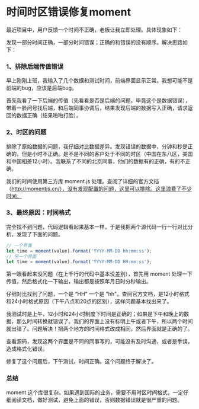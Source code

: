 # 时间时区错误修复moment

最近项目中，用户反馈一个时间不正确，老板让我立即处理。具体现象如下：

发现一部分时间正确，一部分时间错误；正确的和错误的没有顺序。解决思路如下：

### 1、排除后端传值错误

早上刚刚上班，我输入了几个数据和测试时间，前端界面显示正常。我想可能不是前端的bug，应该是后端bug。

首先我看了一下后端的传值（先看看是否是后端的问题，毕竟这个是数据错误），带着一脸问号找后端，和后端同事协调后，结果发现后端的数据写入正确，请求返回的数据正确（结果啪啪打脸）。

### 2、时区的问题

排除了原始数据的问题，我仔细对比数据差异。发现错误的数据中，分钟和秒是正确的，但是小时不正确。是不是不同的客户处于不同的时区（中国在东八区，美国和中国相差12小时）。我联系了不同的北京同事，他们的数据有的正确，有的不正确。

我们的时间使用第三方库 moment.js 处理。查阅了详细的官方文档（http://momentjs.cn/），没有发现配置的问题，这里可以排除。这里浪费了不少时间。

### 3、最终原因：时间格式

完全找不到问题，代码逻辑看起来基本一样，于是我把两个源代码一行一行对比分析，发现了下面的问题。

~~~js
// 一个界面
let time = moment(value).format('YYYY-MM-DD hh:mm:ss');
// 另一个界面
let time = moment(value).format('YYYY-MM-DD HH:mm:ss');
~~~

第一眼看起来没问题（在上千行的代码中基本没差别），首先用 moment 处理一下传值，然后格式化一下输出，输出都是按照年月日时分秒输出。

仔细对比找到了问题，一个是 “HH” 一个是 "hh"。查阅官方文档，是12小时格式和24小时格式原因（下午八点和20点的区别），这样问题基本找出来了。

我测试时是上午，12小时和24小时制度下时间是正确的；如果是下午和晚上的数据，那么时间转换就错误了。我们的界面上没有标明上午或者下午，所以两个时间就出错了。问题解决！把两个地方的时间格式改成相同，然后界面就是正确的了。

查看源码，发现这两个界面是不同的同事写的，可能没有及时沟通，或者是手误，造成格式化错误。

修复了这个问题后，下午测试，时间正确。这个问题终于解决了。

### 总结

moment 这个库很复杂。如果遇到国际的业务，需要不用时区时间格式，一定仔细阅读文档，做好测试，避免上面的错误，否则数据错误就是很严重的问题。